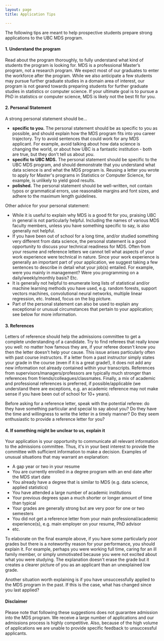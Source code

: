 ```yaml
---
layout: page
title: Application Tips

---
```


The following tips are meant to help prospective students prepare strong applications to the UBC MDS program.

#### 1. Understand the program

Read about the program thoroughly, to fully understand what kind of students the program is looking for. 
MDS is a professional Master’s program, not a research program. We expect most of our graduates to enter the workforce after the program.
While we also anticipate a few students may pursue further graduate studies in a domain area of interest, 
our program is not geared towards preparing students for further graduate studies in statistics or computer science. 
If your ultimate goal is to pursue a PhD in statistics or computer science, MDS is likely not the best fit for you.

#### 2. Personal Statement

A strong personal statement should be...

- **specific to you.** The personal statement should be as specific to you as possible, and should explain how the MDS program fits into you career trajectory. Try to avoid sentences that could work for any MDS applicant. For example, avoid talking about how data science is changing the world, or about how UBC is a fantastic institution - both are true, but they don't tell us about _you_.  
- **specific to UBC MDS.** The personal statement should be specific to the UBC MDS program, and should demonstrate that you understand what data science is and what the MDS program is. Reusing a letter you wrote to apply for Master's programs in Statistics or Computer Science, for example, is unlikely to yield good results. 
- **polished.** The personal statement should be well-written, not contain typos or grammatical errors, use reasonable margins and font sizes, and adhere to the maximum length guidelines.

Other advice for your personal statement:

- While it is useful to explain why MDS is a good fit for you, praising UBC in general is not particularly helpful. Including the names of various MDS faculty members, unless you have something specific to say, is also generally not helpful.
- If you have been out of school for a long time, and/or studied something very different from data science, the personal statement is a good opportunity to discuss your technical readiness for MDS. Often from your resume and reference letters we cannot tell what aspects of your work experience were technical in nature. Since your work experience is generally an important part of your application, we suggest taking a few sentences to describe in detail what your job(s) entailed. For example, were you mainly in management? Were you programming on a daily/weekly/monthly basis? Etc.
- It is generally not helpful to enumerate long lists of statistical and/or machine learning methods you have used, e.g. random forests, support vectors machines, convolutional neural networks, multiple linear regression, etc. Instead, focus on the big picture.
- Part of the personal statement can also be used to explain any exceptional or unusual circumstances that pertain to your application; see below for more information. 

#### 3. References

Letters of reference should help the admissions committee to get a complete understanding of a candidate. 
Try to find referees that really know you well:
no matter how famous they are, if your referee doesn't know you then the letter doesn't help your cause.
This issue arises particularly often with past course instructors.
If a letter from a past instructor simply states your grade in the course (even if it is a great grade!), 
it does not add any new information not already contained within your transcripts.
References from supervisors/managers/professors are typically much stronger than references from friends/colleagues/classmates. Finally, a mix of academic and professional references is preferred, if possible/applicable (we understand there are exceptions, e.g. an academic reference may not make sense if you have been out of school for 10+ years).

Before asking for a reference letter, speak with the potential referee: 
do they have something particular and special to say about you? Do they have the time and willingness to write the letter in a timely manner?
Do they seem enthusiastic to provide a reference letter for you?

#### 4. If something might be unclear to us, explain it

Your application is your opportunity to communicate all relevant information to the admissions committee. 
Thus, it's in your best interest to provide the committee with sufficient information to make a decision. Examples of unusual situations 
that may warrant an explanation:

- A gap year or two in your resume
- You are currently enrolled in a degree program with an end date after the MDS start date
- You already have a degree that is similar to MDS (e.g. data science, applied statistics)
- You have attended a large number of academic institutions
- Your previous degrees span a much shorter or longer amount of time than typical
- Your grades are generally strong but are very poor for one or two semesters
- You did not get a reference letter from your main professional/academic experience(s), e.g. main employer on your resume, PhD advisor
- etc.

To elaborate on the final example above, if you have some particularly poor grades but there is a noteworthy reason for your performance, you should explain it. For example, perhaps you were working full time, caring for an ill family member, or simply unmotivated because you were not excited about what you were studying. 
The explanation doesn't erase the grade but it creates a clearer picture of you as an applicant than an unexplained low grade. 

Another situation worth explaining is if you have unsuccessfully applied to the MDS program in the past. If this is the case, what has changed since you last applied?

#### Disclaimer

Please note that following these suggestions does not guarantee admission into the MDS program. We receive a large number of applications and our admissions process is highly competitive. Also, because of the high volume of applications we are unable to provide specific feedback to unsuccessful applicants.
